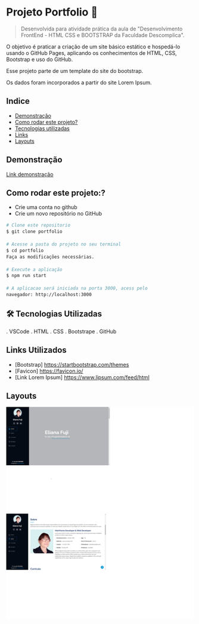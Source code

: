 # Projeto Portfolio  📑

> Desenvolvida para atividade prática da aula de "Desenvolvimento FrontEnd - HTML CSS e BOOTSTRAP da Faculdade Descomplica".

O objetivo é praticar a criação de um site básico estático e hospedá-lo usando o GitHub Pages, aplicando os conhecimentos de HTML, CSS, Bootstrap e uso do GitHub.

Esse projeto parte de um template do site do bootstrap.

Os dados foram incorporados a partir do site Lorem Ipsum.

## Indice
- <a href="#Demonstracao">Demonstração</a>
- <a href="#Rodar">Como rodar este projeto?</a>
- <a href="#Tecnologias-Utilizadas">Tecnologias utilizadas </a>
- <a href="#Links-Utilizados">Links</a>
- <a href="#Layouts">Layouts</a>

## Demonstração
[Link demonstração](https://elianafuji.github.io/portfolio/)

## Como rodar este projeto:?
- Crie uma conta no github
- Crie um novo repositório no GitHub

```bash
# Clone este repositorio
$ git clone portfolio

# Acesse a pasta do projeto no seu terminal
$ cd portfolio
Faça as modificações necessárias.

# Execute a aplicação
$ npm run start

# A aplicacao será iniciada na porta 3000, acess pelo
navegador: http://localhost:3000
```

## 🛠️ Tecnologias Utilizadas
. VSCode
. HTML
. CSS
. Bootstrape
. GitHub

## Links Utilizados
- [Bootstrap] https://startbootstrap.com/themes
- [Favicon] https://favicon.io/
- [Link Lorem Ipsum] https://www.lipsum.com/feed/html

## Layouts
![tela1](Layout1.png)
![tela2](Layout2.png)
